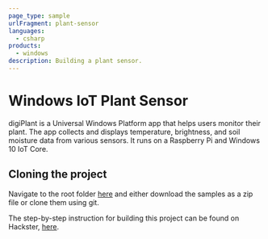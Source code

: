 ```yaml
---
page_type: sample
urlFragment: plant-sensor
languages:
  - csharp
products:
  - windows
description: Building a plant sensor.
---
```


# Windows IoT Plant Sensor

digiPlant is a Universal Windows Platform app that helps users monitor their plant. The app collects and displays temperature, brightness, and soil moisture data from various sensors. It runs on a Raspberry Pi and Windows 10 IoT Core.

## Cloning the project

Navigate to the root folder [here](https://github.com/Microsoft/Windows-iotcore-samples) and either download the samples as a zip file or clone them using git.

The step-by-step instruction for building this project can be found on Hackster, [here](https://www.hackster.io/MasayukiN/plant-app-v-1-0-1167ed?ref=user&ref_id=100482&offset=0).
